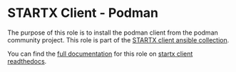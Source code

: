 # STARTX Client - Podman

The purpose of this role is to install the podman client from the podman community project.
This role is part of the [STARTX client ansible collection](https://galaxy.ansible.com/startxfr/client).

You can find the [full documentation](https://startx-ansible-client.readthedocs.io/en/latest/roles/podman) for this role on [startx client readthedocs](https://startx-ansible-client.readthedocs.io/en/latest).
